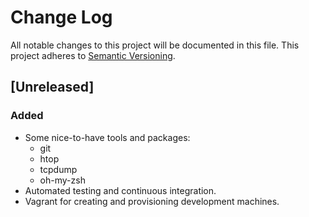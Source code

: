 # Change Log
All notable changes to this project will be documented in this file.
This project adheres to [Semantic Versioning](http://semver.org/).

## [Unreleased]
### Added
- Some nice-to-have tools and packages:
  - git
  - htop
  - tcpdump
  - oh-my-zsh
- Automated testing and continuous integration.
- Vagrant for creating and provisioning development machines.